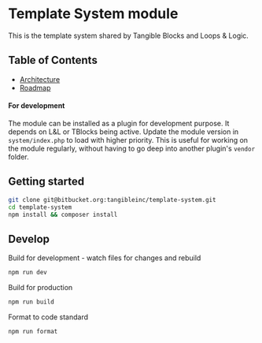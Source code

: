 # Template System module

This is the template system shared by Tangible Blocks and Loops & Logic.

## Table of Contents

- [Architecture](architecture)
- [Roadmap](roadmap)

#### For development

The module can be installed as a plugin for development purpose. It depends on L&L or TBlocks being active. Update the module version in `system/index.php` to load with higher priority. This is useful for working on the module regularly, without having to go deep into another plugin's `vendor` folder.

## Getting started

```sh
git clone git@bitbucket.org:tangibleinc/template-system.git
cd template-system
npm install && composer install
```

## Develop

Build for development - watch files for changes and rebuild

```sh
npm run dev
```

Build for production

```sh
npm run build
```

Format to code standard

```sh
npm run format
```

